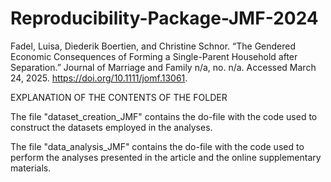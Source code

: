 # Reproducibility-Package-JMF-2024

Fadel, Luisa, Diederik Boertien, and Christine Schnor. “The Gendered Economic Consequences of Forming a Single-Parent Household after Separation.” Journal of Marriage and Family n/a, no. n/a. Accessed March 24, 2025. https://doi.org/10.1111/jomf.13061.


EXPLANATION OF THE CONTENTS OF THE FOLDER

The file "dataset_creation_JMF" contains the do-file with the code used to construct the datasets employed in the analyses.

The file "data_analysis_JMF" contains the do-file with the code used to perform the analyses presented in the article and the online supplementary materials.
